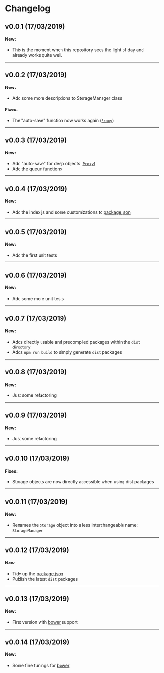 # Changelog

## v0.0.1 (17/03/2019)
#### New:

* This is the moment when this repository sees the light of day and already works quite well.
---

## v0.0.2 (17/03/2019)
#### New:

* Add some more descriptions to StorageManager class

#### Fixes:

* The "auto-save" function now works again ([`Proxy`](https://developer.mozilla.org/de/docs/Web/JavaScript/Reference/Global_Objects/Proxy))
---

## v0.0.3 (17/03/2019)
#### New:

* Add "auto-save" for deep objects ([`Proxy`](https://developer.mozilla.org/de/docs/Web/JavaScript/Reference/Global_Objects/Proxy))
* Add the queue functions
---

## v0.0.4 (17/03/2019)
#### New:

* Add the index.js and some customizations to [package.json](https://docs.npmjs.com/files/package.json)
---

## v0.0.5 (17/03/2019)
#### New:

* Add the first unit tests
---

## v0.0.6 (17/03/2019)
#### New:

* Add some more unit tests
---

## v0.0.7 (17/03/2019)
#### New:

* Adds directly usable and precompiled packages within the `dist` directory
* Adds `npm run build` to simply generate `dist` packages
---

## v0.0.8 (17/03/2019)
#### New:

* Just some refactoring
---

## v0.0.9 (17/03/2019)
#### New:

* Just some refactoring
---

## v0.0.10 (17/03/2019)
#### Fixes:

* Storage objects are now directly accessible when using dist packages
---

## v0.0.11 (17/03/2019)
#### New:

* Renames the `Storage` object into a less interchangeable name: `StorageManager`
---

## v0.0.12 (17/03/2019)
#### New

* Tidy up the [package.json](https://docs.npmjs.com/files/package.json)
* Publish the latest `dist` packages
---

## v0.0.13 (17/03/2019)
#### New:

* First version with [bower](https://bower.io) support
---

## v0.0.14 (17/03/2019)
#### New:

* Some fine tunings for [bower](https://bower.io)